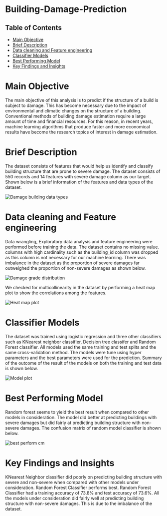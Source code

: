 # Building-Damage-Prediction

## Table of Contents
- [Main Objective](#main-objective)
- [Brief Description](#brief-description)
- [Data cleaning and Feature engineering](#data-cleaning-and-feature-engineering)
- [Classifier Models](#classifier-models)
- [Best Performing Model](#best-performing-model)
- [Key Findings and Insights](#key-findings-and-insights)
# Main Objective
The main objective of this analysis is to predict if the structure of a build is subject to damage. This has become necessary due to the impact of environmental and climatic changes on the structure of a building. Conventional methods of building damage estimation require a large amount of time and financial resources. For this reason, in recent years, machine learning algorithms that produce faster and more economical results have become the research topics of interest in damage estimation.
# Brief Description
The dataset consists of features that would help us identify and classify building structure that are prone to severe damage. The dataset consists of 550 records and 14 features with severe damage column as our target. Shown below is a brief information of the features and data types of the dataset.

![Damage building data types](https://github.com/DannyRukks/Building-Damage-Prediction/assets/97890440/e487ee7b-2215-4b6a-a5e5-84939d998371)

# Data cleaning and Feature engineering
Data wrangling, Exploratory data analysis and feature engineering were performed before training the data. The dataset contains no missing value. columns with high cardinality such as the building_id column was dropped as this column is not necessary for our machine learning. There was imbalance in the dataset as the proportion of severe damages far outweighed the proportion of non-severe damages as shown below.

![Damage grade distribution](https://github.com/DannyRukks/Building-Damage-Prediction/assets/97890440/a49456dc-1d46-45c6-8249-4d0708737b5f)

We checked for multicollinearity in the dataset by performing a heat map plot to show the correlations among the features. 

![Heat map plot](https://github.com/DannyRukks/Building-Damage-Prediction/assets/97890440/425feaab-759b-471a-b1b6-e820a8b460c3)

# Classifier Models
The dataset was trained using logistic regression and three other classifiers such as KNearest neighbor classifier, Decision tree classifer and Random Forest classifier. All models used the same training and test splits and the same cross-validation method. The models were tune using hyper parameters and the best parameters were used for the prediction. Summary of the outcome of the result of the models on both the training and test data is shown below.

![Model plot](https://github.com/DannyRukks/Building-Damage-Prediction/assets/97890440/d182622e-943b-42a1-a4eb-c9f617a21b58)

# Best Performing Model
Random forest seems to yield the best result when compared to other models in consideration. The model did better at predicting buildings with severe damages but did fairly at predicting building structure with non-severe damages. The confusion matrix of random model classifier is shown below.

![best perform cm](https://github.com/DannyRukks/Building-Damage-Prediction/assets/97890440/831e1f64-3dbf-4ced-8f9f-b97faed43430)

# Key Findings and Insights
KNearest Neighbor classifier did poorly on predicting building structure with severe and non-severe when compared with other models under consideration. Random Forest Classifier performs best. Random Forest Classifier had a training accuracy of 73.8% and test accuracy of 73.6%. All the models under consideration did fairly well at predicting building structure with non-severe damages. This is due to the imbalance of the dataset. 
